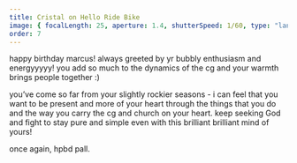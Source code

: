 ```yaml
---
title: Cristal on Hello Ride Bike
image: { focalLength: 25, aperture: 1.4, shutterSpeed: 1/60, type: "landscape" }
order: 7
---
```


happy birthday marcus! always greeted by yr bubbly enthusiasm and energyyyyy! you add so much to the dynamics of the cg and your warmth brings people together :)

you’ve come so far from your slightly rockier seasons - i can feel that you want to be present and more of your heart through the things that you do and the way you carry the cg and church on your heart. keep seeking God and fight to stay pure and simple even with this brilliant brilliant mind of yours!

once again, hpbd pall.
